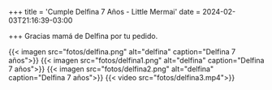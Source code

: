 +++
title = 'Cumple Delfina 7 Años - Little Mermai'
date = 2024-02-03T21:16:39-03:00

+++
Gracias mamá de Delfina por tu pedido.

{{< imagen src="fotos/delfina.png" alt="delfina" caption="Delfina 7 años">}}
{{< imagen src="fotos/delfina1.png" alt="delfina" caption="Delfina 7 años">}}
{{< imagen src="fotos/delfina2.png" alt="delfina" caption="Delfina 7 años">}}
{{< video src="fotos/delfina3.mp4">}}


